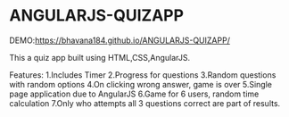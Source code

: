 # ANGULARJS-QUIZAPP

DEMO:https://bhavana184.github.io/ANGULARJS-QUIZAPP/


This a quiz app built using HTML,CSS,AngularJS.

Features:
1.Includes Timer
2.Progress for questions
3.Random questions with random options
4.On clicking wrong answer, game is over
5.Single page application due to AngularJS
6.Game for 6 users, random time calculation
7.Only who attempts all 3 questions correct are part of results.
